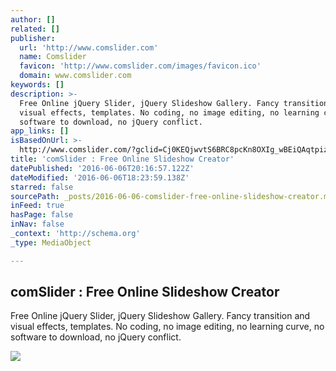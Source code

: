```yaml
---
author: []
related: []
publisher:
  url: 'http://www.comslider.com'
  name: Comslider
  favicon: 'http://www.comslider.com/images/favicon.ico'
  domain: www.comslider.com
keywords: []
description: >-
  Free Online jQuery Slider, jQuery Slideshow Gallery. Fancy transition and
  visual effects, templates. No coding, no image editing, no learning curve, no
  software to download, no jQuery conflict.
app_links: []
isBasedOnUrl: >-
  http://www.comslider.com/?gclid=Cj0KEQjwvtS6BRC8pcKn8OXIg_wBEiQAqtpiz6btOiS4bvEHFrwi1lSXjFfsQqVUEuTINYQxJbTGRAgaAnfb8P8HAQ#
title: 'comSlider : Free Online Slideshow Creator'
datePublished: '2016-06-06T20:16:57.122Z'
dateModified: '2016-06-06T18:23:59.138Z'
starred: false
sourcePath: _posts/2016-06-06-comslider-free-online-slideshow-creator.md
inFeed: true
hasPage: false
inNav: false
_context: 'http://schema.org'
_type: MediaObject

---
```

<article style=""><h1>comSlider : Free Online Slideshow Creator</h1><p>Free Online jQuery Slider, jQuery Slideshow Gallery. Fancy transition and visual effects, templates. No coding, no image editing, no learning curve, no software to download, no jQuery conflict.</p><img src="http://www.comslider.com/images/introtxt.png" /></article>